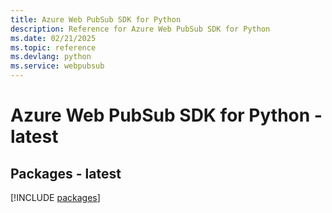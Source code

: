 ```yaml
---
title: Azure Web PubSub SDK for Python
description: Reference for Azure Web PubSub SDK for Python
ms.date: 02/21/2025
ms.topic: reference
ms.devlang: python
ms.service: webpubsub
---
```

# Azure Web PubSub SDK for Python - latest
## Packages - latest
[!INCLUDE [packages](web-pubsub-index.md)]